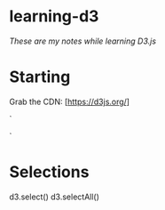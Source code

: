 # learning-d3
*These are my notes while learning D3.js*

# Starting
Grab the CDN: [https://d3js.org/]

`<!DOCTYPE html>
<html>
<head>
	<title>D3.js Bar Chart</title>
	<script src="https://d3js.org/d3.v5.min.js"></script>
</head>`

# Selections
d3.select()
d3.selectAll()